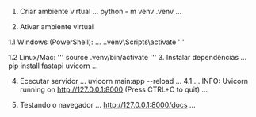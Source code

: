 1. Criar ambiente virtual
...
python - m venv .venv
...

2. Ativar ambiente virtual

1.1 Windows (PowerShell):
...
.\.venv\Scripts\activate
'''

1.2 Linux/Mac:
'''
source .venv/bin/activate
'''
3. Instalar dependências
...
pip install fastapi uvicorn
...

4. Ececutar servidor 
...
uvicorn main:app --reload
...
4.1 
...
INFO:     Uvicorn running on http://127.0.0.1:8000 (Press CTRL+C to quit)
...

5. Testando o navegador
...
http://127.0.0.1:8000/docs
...


